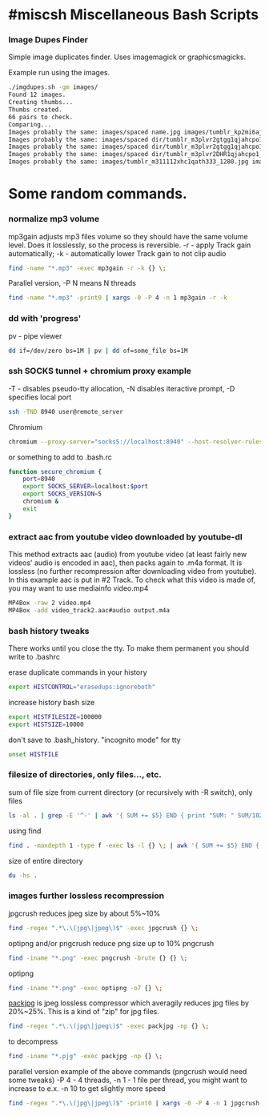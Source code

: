 #miscsh
Miscellaneous Bash Scripts
======

### Image Dupes Finder

Simple image duplicates finder. Uses imagemagick or graphicsmagicks.

Example run using the images.

```sh
./imgdupes.sh -gm images/
Found 12 images.
Creating thumbs...
Thumbs created.     
66 pairs to check.
Comparing...
Images probably the same: images/spaced name.jpg images/tumblr_kp2mi6ajzg1qzv5pwo1_500.jpg
Images probably the same: images/spaced dir/tumblr_m3plvr2gtgg1qjahcpo1_250.jpg images/spaced dir/tumblr_m3plvr2DHR1qjahcpo1_250.jpg
Images probably the same: images/spaced dir/tumblr_m3plvr2gtgg1qjahcpo1_250.jpg images/tumblr_m3plvr2DHR1qjahcpo1_250.jpg
Images probably the same: images/spaced dir/tumblr_m3plvr2DHR1qjahcpo1_250.jpg images/tumblr_m3plvr2DHR1qjahcpo1_250.jpg
Images probably the same: images/tumblr_m311112xhc1qath333_1280.jpg images/dir/tumblr_m3pua02xhc1qathi4o1_1280.jpg
```

Some random commands.
======

### normalize mp3 volume

mp3gain adjusts mp3 files volume so they should have the same volume level. Does it losslessly, so the process is reversible.
-r - apply Track gain automatically; -k - automatically lower Track gain to not clip audio

```sh
find -name "*.mp3" -exec mp3gain -r -k {} \;
```
Parallel version, -P N means N threads
```sh
find -name "*.mp3" -print0 | xargs -0 -P 4 -n 1 mp3gain -r -k
```

### dd with 'progress'

pv - pipe viewer

```sh
dd if=/dev/zero bs=1M | pv | dd of=some_file bs=1M
```

### ssh SOCKS tunnel + chromium proxy example

-T - disables pseudo-tty allocation, -N disables iteractive prompt, -D specifies local port

```sh
ssh -TND 8940 user@remote_server
```

Chromium

```sh
chromium --proxy-server="socks5://localhost:8940" --host-resolver-rules="MAP * 0.0.0.0 , EXCLUDE localhost"
```
or something to add to .bash.rc
```sh
function secure_chromium {
    port=8940
    export SOCKS_SERVER=localhost:$port
    export SOCKS_VERSION=5
    chromium &
    exit
}
```

### extract aac from youtube video downloaded by youtube-dl

This method extracts aac (audio) from youtube video (at least fairly new videos' audio is encoded in aac), then packs again to .m4a format. It is lossless (no further recompression after downloading video from youtube). In this example aac is put in #2 Track. To check what this video is made of, you may want to use mediainfo video.mp4

```sh
MP4Box -raw 2 video.mp4
MP4Box -add video_track2.aac#audio output.m4a
```

### bash history tweaks

There works until you close the tty. To make them permanent you should write to .bashrc

erase duplicate commands in your history
```sh
export HISTCONTROL="erasedups:ignoreboth"
```

increase history bash size
```sh
export HISTFILESIZE=100000
export HISTSIZE=10000
```

don't save to .bash_history. "incognito mode" for tty
```sh
unset HISTFILE
```

### filesize of directories, only files..., etc.

sum of file size from current directory (or recursively with -R switch), only files
```sh
ls -al . | grep -E '^-' | awk '{ SUM += $5} END { print "SUM: " SUM/1024/1024 " MiB" }'
```
using find
```sh
find . -maxdepth 1 -type f -exec ls -l {} \; | awk '{ SUM += $5} END { print "SUM: " SUM/1024/1024 " MiB" }'
```

size of entire directory
```sh
du -hs .
```

### images further lossless recompression

jpgcrush reduces jpeg size by about 5%~10%
```sh
find -regex ".*\.\(jpg\|jpeg\)$" -exec jpgcrush {} \;
```

optipng and/or pngcrush reduce png size up to 10%
pngcrush
```sh
find -iname "*.png" -exec pngcrush -brute {} {} \;
```
optipng
```sh
find -iname "*.png" -exec optipng -o7 {} \;
```

[packjpg](http://www.elektronik.htw-aalen.de/packjpg/) is jpeg lossless compressor which averagily reduces jpg files by 20%~25%. This is a kind of "zip" for jpg files.
```sh
find -regex ".*\.\(jpg\|jpeg\)$" -exec packjpg -np {} \;
```
to decompress
```sh
find -iname "*.pjg" -exec packjpg -np {} \;
```

parallel version example of the above commands (pngcrush would need some tweaks)
-P 4 - 4 threads, -n 1 - 1 file per thread, you might want to increase to e.x. -n 10 to get slightly more speed
```sh
find -regex ".*\.\(jpg\|jpeg\)$" -print0 | xargs -0 -P 4 -n 1 jpgcrush
```
